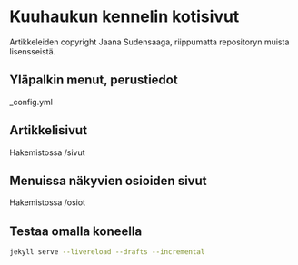 # Kuuhaukun kennelin kotisivut
Artikkeleiden copyright Jaana Sudensaaga, riippumatta repositoryn muista lisensseistä.

## Yläpalkin menut, perustiedot

_config.yml

## Artikkelisivut

Hakemistossa /sivut

## Menuissa näkyvien osioiden sivut

Hakemistossa /osiot

## Testaa omalla koneella

~~~bash
jekyll serve --livereload --drafts --incremental
~~~

